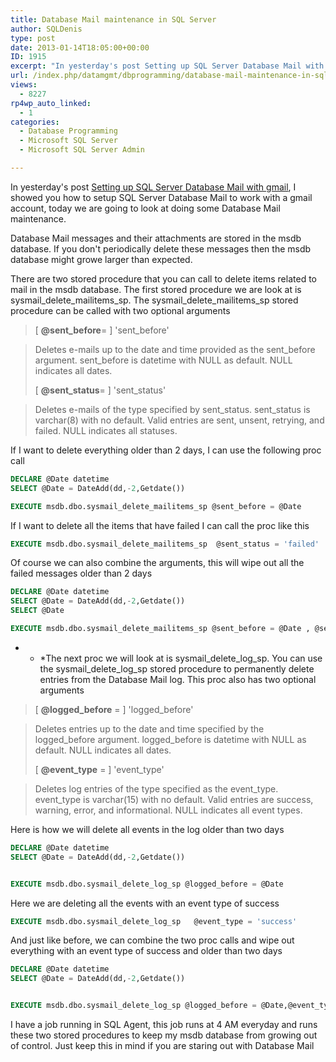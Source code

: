 ```yaml
---
title: Database Mail maintenance in SQL Server
author: SQLDenis
type: post
date: 2013-01-14T18:05:00+00:00
ID: 1915
excerpt: "In yesterday's post Setting up SQL Server Database Mail with gmail, I showed you how to setup SQL Server Database Mail to work with a gmail account, today we are going to look at doing some Database Mail maintenance."
url: /index.php/datamgmt/dbprogramming/database-mail-maintenance-in-sql/
views:
  - 8227
rp4wp_auto_linked:
  - 1
categories:
  - Database Programming
  - Microsoft SQL Server
  - Microsoft SQL Server Admin

---
```

In yesterday's post [Setting up SQL Server Database Mail with gmail][1], I showed you how to setup SQL Server Database Mail to work with a gmail account, today we are going to look at doing some Database Mail maintenance. 

Database Mail messages and their attachments are stored in the msdb database. If you don't periodically delete these messages then the msdb database might growe larger than expected. 

There are two stored procedure that you can call to delete items related to mail in the msdb database. The first stored procedure we are look at is sysmail\_delete\_mailitems\_sp. The sysmail\_delete\_mailitems\_sp stored procedure can be called with two optional arguments

> [ **@sent_before**= ] 'sent_before'
  
> Deletes e-mails up to the date and time provided as the sent\_before argument. sent\_before is datetime with NULL as default. NULL indicates all dates.
> 
> [ **@sent_status**= ] 'sent_status'
  
> Deletes e-mails of the type specified by sent\_status. sent\_status is varchar(8) with no default. Valid entries are sent, unsent, retrying, and failed. NULL indicates all statuses.

If I want to delete everything older than 2 days, I can use the following proc call

```sql
DECLARE @Date datetime
SELECT @Date = DateAdd(dd,-2,Getdate())

EXECUTE msdb.dbo.sysmail_delete_mailitems_sp @sent_before = @Date 
```

If I want to delete all the items that have failed I can call the proc like this

```sql
EXECUTE msdb.dbo.sysmail_delete_mailitems_sp  @sent_status = 'failed' 
```

Of course we can also combine the arguments, this will wipe out all the failed messages older than 2 days

```sql
DECLARE @Date datetime
SELECT @Date = DateAdd(dd,-2,Getdate())
SELECT @Date

EXECUTE msdb.dbo.sysmail_delete_mailitems_sp @sent_before = @Date , @sent_status = 'failed' 
```

* * *The next proc we will look at is sysmail\_delete\_log\_sp. You can use the sysmail\_delete\_log\_sp stored procedure to permanently delete entries from the Database Mail log. This proc also has two optional arguments</p> 

> [ **@logged_before** = ] 'logged_before'
  
> Deletes entries up to the date and time specified by the logged\_before argument. logged\_before is datetime with NULL as default. NULL indicates all dates.
> 
> [ **@event_type** = ] 'event_type'
  
> Deletes log entries of the type specified as the event\_type. event\_type is varchar(15) with no default. Valid entries are success, warning, error, and informational. NULL indicates all event types.

Here is how we will delete all events in the log older than two days

```sql
DECLARE @Date datetime
SELECT @Date = DateAdd(dd,-2,Getdate())


EXECUTE msdb.dbo.sysmail_delete_log_sp @logged_before = @Date 
```

Here we are deleting all the events with an event type of success

```sql
EXECUTE msdb.dbo.sysmail_delete_log_sp   @event_type = 'success'
```

And just like before, we can combine the two proc calls and wipe out everything with an event type of success and older than two days

```sql
DECLARE @Date datetime
SELECT @Date = DateAdd(dd,-2,Getdate())


EXECUTE msdb.dbo.sysmail_delete_log_sp @logged_before = @Date,@event_type = 'success'
```

I have a job running in SQL Agent, this job runs at 4 AM everyday and runs these two stored procedures to keep my msdb database from growing out of control. Just keep this in mind if you are staring out with Database Mail

 [1]: /index.php/DataMgmt/DBAdmin/MSSQLServerAdmin/setting-up-sql-server-database